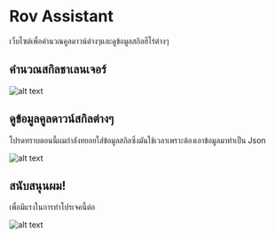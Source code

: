 # Rov Assistant
เว็บไซต์เพื่อคำนวณคูลดาวน์ต่างๆและดูข้อมูลสกิลฮีโร่ต่างๆ

## คำนวณสกิลชาเลนเจอร์
![alt text](https://cdn.discordapp.com/attachments/1237276992479694920/1259533518267224124/Screenshot_2024-07-07_221741.png?ex=668c077f&is=668ab5ff&hm=349832af39c55300257157fba8100de70ee68ca109fedaf5aa738d2fee3b3010&)

## ดูข้อมูลคูลดาวน์สกิลต่างๆ
โปรดทราบตอนนี้ผมกำลังทยอยใส่ข้อมูลสกิลซึ่งมันใช้เวลาเพราะต้องเอาข้อมูลมาทำเป็น Json

![alt text](https://cdn.discordapp.com/attachments/1237276992479694920/1259533817039818924/Screenshot_2024-07-07_221842.png?ex=668c07c6&is=668ab646&hm=68dfbf80b5736ca1125a40e1bde0b57265ca7df1dfd50d38b17d599cdce07e3f&)

## สนับสนุนผม!
เพื่อมีแรงในการทำโปรเจคนี้ต่อ

![alt text](https://media.discordapp.net/attachments/1208476925446586421/1229110455373660240/Donate_v2.jpg?ex=668b6f10&is=668a1d90&hm=a27e8fda8e21d7e12d024d778aaf666e5235f56cd24229dd105a23349eb529ef&=&format=webp&width=1920&height=918)